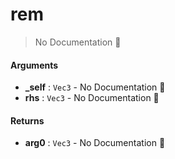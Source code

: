 # rem

> No Documentation 🚧

#### Arguments

- **\_self** : `Vec3` \- No Documentation 🚧
- **rhs** : `Vec3` \- No Documentation 🚧

#### Returns

- **arg0** : `Vec3` \- No Documentation 🚧